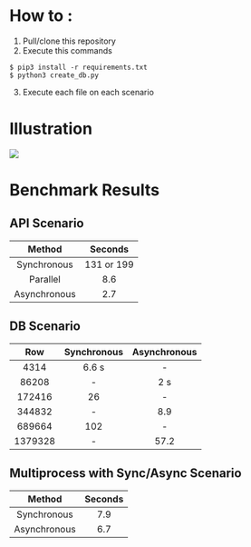 # How to :
1. Pull/clone this repository
2. Execute this commands
```
$ pip3 install -r requirements.txt
$ python3 create_db.py
```
3. Execute each file on each scenario

# Illustration
<img src="https://i.imgur.com/4gd7Z5Q.jpg">

# Benchmark Results

## API Scenario
| Method | Seconds  |
| :---:   | :-: |
| Synchronous | 131 or 199 |
| Parallel | 8.6 |
| Asynchronous | 2.7 |

## DB Scenario
| Row | Synchronous | Asynchronous |
| :---:   | :-: | :-: |
| 4314 | 6.6 s | - |
| 86208 | - | 2 s |
| 172416 | 26 | - |
| 344832 | - | 8.9 |
| 689664 | 102 | - |
| 1379328 | - | 57.2 |

## Multiprocess with Sync/Async Scenario
| Method | Seconds  |
| :---:   | :-: |
| Synchronous | 7.9 |
| Asynchronous | 6.7 |